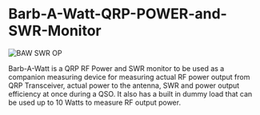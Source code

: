 # Barb-A-Watt-QRP-POWER-and-SWR-Monitor

![BAW SWR OP](https://github.com/user-attachments/assets/14dcb542-6369-4f99-bb29-f4fe1a18c0b8)

Barb-A-Watt is a QRP RF Power and SWR monitor to be used as a companion measuring device for measuring actual RF power output from QRP Transceiver, actual power to the antenna, SWR and power output efficiency at once during a QSO. It also has a built in dummy load that can be used up to 10 Watts to measure RF output power.



